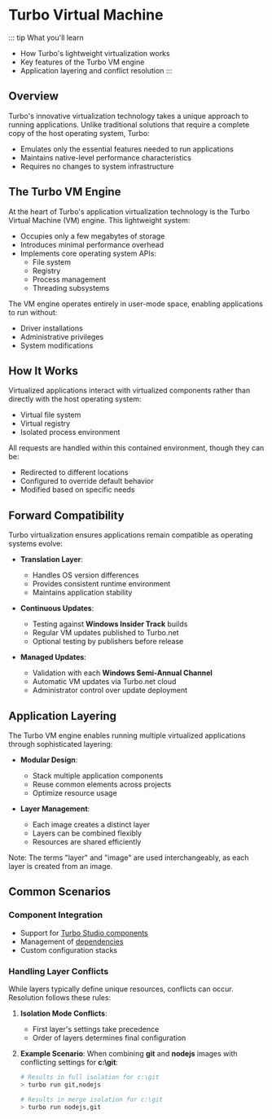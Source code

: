 # Turbo Virtual Machine

::: tip What you'll learn
- How Turbo's lightweight virtualization works
- Key features of the Turbo VM engine
- Application layering and conflict resolution
:::

## Overview

Turbo's innovative virtualization technology takes a unique approach to running applications. Unlike traditional solutions that require a complete copy of the host operating system, Turbo:
- Emulates only the essential features needed to run applications
- Maintains native-level performance characteristics
- Requires no changes to system infrastructure

## The Turbo VM Engine

At the heart of Turbo's application virtualization technology is the Turbo Virtual Machine (VM) engine. This lightweight system:
- Occupies only a few megabytes of storage
- Introduces minimal performance overhead
- Implements core operating system APIs:
  - File system
  - Registry
  - Process management
  - Threading subsystems

The VM engine operates entirely in user-mode space, enabling applications to run without:
- Driver installations
- Administrative privileges
- System modifications

## How It Works

Virtualized applications interact with virtualized components rather than directly with the host operating system:
- Virtual file system
- Virtual registry
- Isolated process environment

All requests are handled within this contained environment, though they can be:
- Redirected to different locations
- Configured to override default behavior
- Modified based on specific needs

## Forward Compatibility

Turbo virtualization ensures applications remain compatible as operating systems evolve:

- **Translation Layer**: 
  - Handles OS version differences
  - Provides consistent runtime environment
  - Maintains application stability

- **Continuous Updates**:
  - Testing against **Windows Insider Track** builds
  - Regular VM updates published to Turbo.net
  - Optional testing by publishers before release

- **Managed Updates**:
  - Validation with each **Windows Semi-Annual Channel**
  - Automatic VM updates via Turbo.net cloud
  - Administrator control over update deployment

## Application Layering

The Turbo VM engine enables running multiple virtualized applications through sophisticated layering:

- **Modular Design**:
  - Stack multiple application components
  - Reuse common elements across projects
  - Optimize resource usage

- **Layer Management**:
  - Each image creates a distinct layer
  - Layers can be combined flexibly
  - Resources are shared efficiently

Note: The terms "layer" and "image" are used interchangeably, as each layer is created from an image.

## Common Scenarios

### Component Integration
- Support for [Turbo Studio components](/studio/working-with-turbo-studio/configuration.html#layers-settings)
- Management of [dependencies](/reference/dependencies/dependencies)
- Custom configuration stacks

### Handling Layer Conflicts

While layers typically define unique resources, conflicts can occur. Resolution follows these rules:

1. **Isolation Mode Conflicts**:
   - First layer's settings take precedence
   - Order of layers determines final configuration

2. **Example Scenario**:
   When combining **git** and **nodejs** images with conflicting settings for **c:\git**:

   ```bash
   # Results in full isolation for c:\git
   > turbo run git,nodejs

   # Results in merge isolation for c:\git
   > turbo run nodejs,git
   ```
